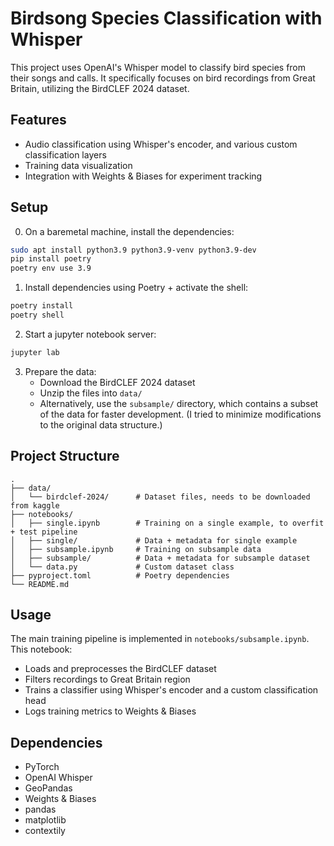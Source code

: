# Birdsong Species Classification with Whisper

This project uses OpenAI's Whisper model to classify bird species from their songs and calls. It specifically focuses on bird recordings from Great Britain, utilizing the BirdCLEF 2024 dataset.

## Features

- Audio classification using Whisper's encoder, and various custom classification layers
- Training data visualization
- Integration with Weights & Biases for experiment tracking

## Setup

0. On a baremetal machine, install the dependencies:
```bash
sudo apt install python3.9 python3.9-venv python3.9-dev
pip install poetry
poetry env use 3.9
```

1. Install dependencies using Poetry + activate the shell:
```bash
poetry install
poetry shell
```

2. Start a jupyter notebook server:
```bash
jupyter lab
```

3. Prepare the data:
   - Download the BirdCLEF 2024 dataset
   - Unzip the files into `data/`
   - Alternatively, use the `subsample/` directory, which contains a subset of the data for faster development. (I tried to minimize modifications to the original data structure.)

## Project Structure

```
.
├── data/
│   └── birdclef-2024/      # Dataset files, needs to be downloaded from kaggle
├── notebooks/
│   ├── single.ipynb        # Training on a single example, to overfit + test pipeline
│   ├── single/             # Data + metadata for single example
│   ├── subsample.ipynb     # Training on subsample data
│   ├── subsample/          # Data + metadata for subsample dataset
│   └── data.py             # Custom dataset class
├── pyproject.toml          # Poetry dependencies
└── README.md
```

## Usage

The main training pipeline is implemented in `notebooks/subsample.ipynb`. This notebook:
- Loads and preprocesses the BirdCLEF dataset
- Filters recordings to Great Britain region
- Trains a classifier using Whisper's encoder and a custom classification head
- Logs training metrics to Weights & Biases

## Dependencies

- PyTorch
- OpenAI Whisper
- GeoPandas
- Weights & Biases
- pandas
- matplotlib
- contextily
